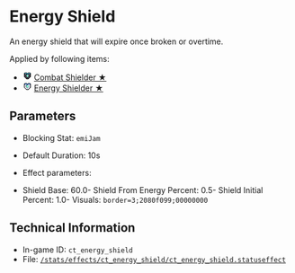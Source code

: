 # Energy Shield

An energy shield that will expire once broken or overtime.

Applied by following items:

- <img src="https://raw.githubusercontent.com/Ceterai/Enternia/main/items/generic/other/ct_combat_shielder.png" alt="Combat Shielder ★ icon" loading="lazy" height="16px" width="auto" /> [Combat Shielder ★](https://ceterai.github.io/MyEnternia/Wiki/CombatShielder)
- <img src="https://raw.githubusercontent.com/Ceterai/Enternia/main/items/generic/other/ct_energy_shielder.png" alt="Energy Shielder ★ icon" loading="lazy" height="16px" width="auto" /> [Energy Shielder ★](https://ceterai.github.io/MyEnternia/Wiki/EnergyShielder)

## Parameters

- Blocking Stat: `emiJam`
- Default Duration: 10s
- Effect parameters: 

- Shield Base: 60.0- Shield From Energy Percent: 0.5- Shield Initial Percent: 1.0- Visuals: `border=3;2080f099;00000000`

## Technical Information

- In-game ID: `ct_energy_shield`
- File: [`/stats/effects/ct_energy_shield/ct_energy_shield.statuseffect`](https://github.com/Ceterai/Enternia/blob/main/stats/effects/ct_energy_shield/ct_energy_shield.statuseffect)
